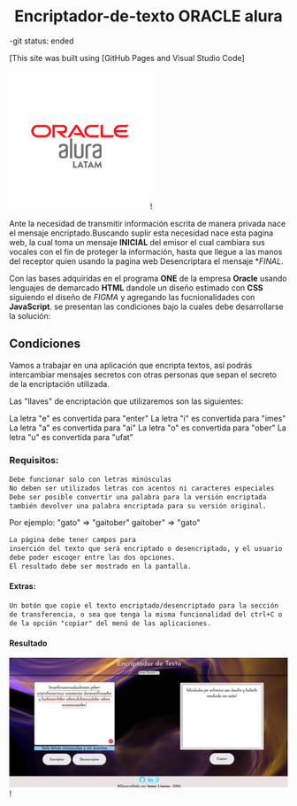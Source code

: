 # <h1 align="center"> Encriptador-de-texto ORACLE alura</h1>
-git status: ended

[This site was built using [GitHub Pages and Visual Studio Code]

![Logo Oracle ONE alura ](./readme/aluraoracle.png)!

Ante la necesidad de transmitir información escrita de manera privada nace el mensaje encriptado.Buscando suplir esta necesidad nace esta pagina web, la cual toma un mensaje **INICIAL** del emisor el cual cambiara sus vocales con el fin de proteger la información, hasta que llegue a las manos del receptor quien usando la pagina web Desencriptara el mensaje **FINAL*.  


Con las bases adquiridas en el programa **ONE** de la empresa **Oracle** usando lenguajes de demarcado __HTML__ dandole un diseño estimado con __CSS__ siguiendo el diseño de *FIGMA* y agregando las fucnionalidades con **JavaScript**. se presentan las condiciones bajo la cuales debe desarrollarse la solución:


## Condiciones

Vamos a trabajar en una aplicación que encripta textos, así podrás intercambiar mensajes secretos con otras personas que sepan el secreto de la encriptación utilizada.

Las "llaves" de encriptación que utilizaremos son las siguientes:

La letra "e" es convertida para "enter"
La letra "i" es convertida para "imes"
La letra "a" es convertida para "ai"
La letra "o" es convertida para "ober"
La letra "u" es convertida para "ufat"

### Requisitos:

    Debe funcionar solo con letras minúsculas
    No deben ser utilizados letras con acentos ni caracteres especiales
    Debe ser posible convertir una palabra para la versión encriptada también devolver una palabra encriptada para su versión original.

Por ejemplo:
"gato" => "gaitober"
gaitober" => "gato"

    La página debe tener campos para
    inserción del texto que será encriptado o desencriptado, y el usuario debe poder escoger entre las dos opciones.
    El resultado debe ser mostrado en la pantalla.

#### Extras:

    Un botón que copie el texto encriptado/desencriptado para la sección de transferencia, o sea que tenga la misma funcionalidad del ctrl+C o de la opción "copiar" del menú de las aplicaciones.

#### Resultado

![Imagen Pagina web del Encriptador ](./readme/Evidencia-pagina-web.png)!

